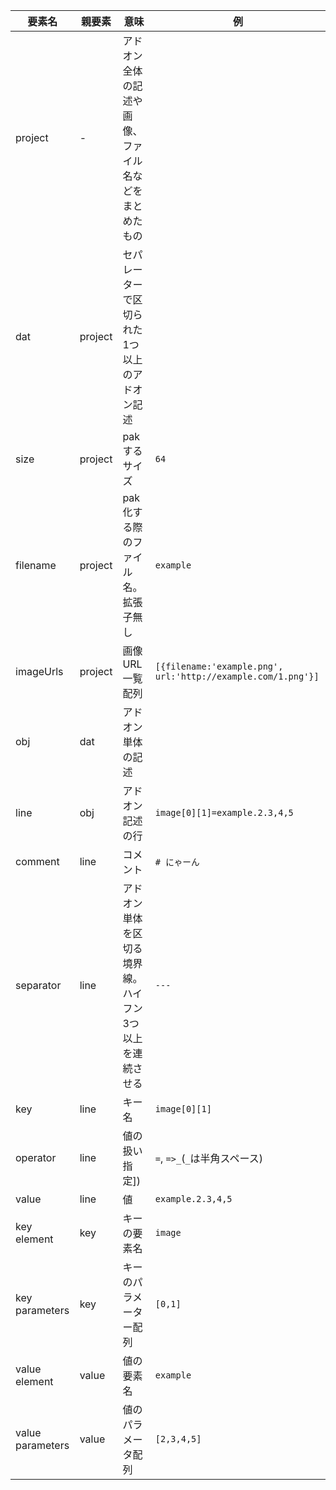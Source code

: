 

|要素名|親要素|意味|例|
|---|---|---|---|
|project         |-      |アドオン全体の記述や画像、ファイル名などをまとめたもの||
|dat             |project|セパレーターで区切られた1つ以上のアドオン記述||
|size            |project|pakするサイズ|`64`|
|filename        |project|pak化する際のファイル名。拡張子無し|`example`|
|imageUrls       |project|画像URL一覧配列|`[{filename:'example.png', url:'http://example.com/1.png'}]`|
|obj             |dat    |アドオン単体の記述||
|line            |obj    |アドオン記述の行|`image[0][1]=example.2.3,4,5`|
|comment         |line   |コメント|`# にゃーん`|
|separator       |line   |アドオン単体を区切る境界線。ハイフン3つ以上を連続させる|`---`|
|key             |line   |キー名|`image[0][1]`|
|operator        |line   |値の扱い指定])|`=`, `=>_`(`_`は半角スペース)|
|value           |line   |値|`example.2.3,4,5`|
|key element     |key    |キーの要素名|`image`|
|key parameters  |key    |キーのパラメーター配列|`[0,1]`|
|value element   |value  |値の要素名|`example`|
|value parameters|value  |値のパラメータ配列|`[2,3,4,5]`|
